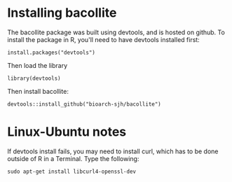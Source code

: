 

# Installing bacollite

The bacollite package was built using devtools, and is hosted on github. To install the package in R, you'll need to have devtools installed first:

```
install.packages("devtools")
```


Then load the library

```
library(devtools)
```

Then install bacollite:

```
devtools::install_github("bioarch-sjh/bacollite")
```

# Linux-Ubuntu notes

If devtools install fails, you may need to install curl, which has to be done outside of R in a Terminal. Type the following: 

```
sudo apt-get install libcurl4-openssl-dev
```
